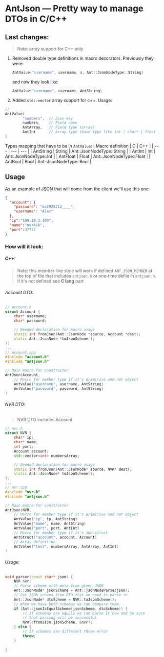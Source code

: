 # AntJson — Pretty way to manage DTOs in C/C++

## Last changes:

> Note: array support for C++ only

1. Removed double type definitions in macro decorators. Previously they were:
    ```c++
    AntValue("username", username, s, Ant::JsonNodeType::String)
    ```
    and now they look like:
    ```c++
    AntValue("username", username, AntString)
    ```

2. Added `std::vector` array support for c++. Usage:
```c++
//          
AntValue(
        "numbers",  // Json key 
        numbers,    // Field name
        AntArray,   // Field type (array) 
        AntInt      // Array type (base type like int | char* | float )
)
```

Types mapping that have to be in `AntValue`:
| Macro definition | C | C++ |
| --- | --- | --- |
| AntString | String | Ant::JsonNodeType::String |
| AntInt | Int | Ant::JsonNodeType::Int |
| AntFloat | Float | Ant::JsonNodeType::Float |
| AntBool | Bool | Ant::JsonNodeType::Bool |

## Usage

As an example of JSON that will come from the client we'll use this one:
```json
{
  "account": {
    "password": "oo2929212____",
    "username": "Alex"
  },
  "ip":"109.18.2.100",
  "name":"nvr4ik",
  "port":37777
}
```

### How will it look:
##### C++:
> Note: this member-like style will work if defined `ANT_JSON_MEMBER` at the top of file that includes `antjson.h` or one-time defile in `antjson.h`. 
> If it's not defined see **C lang** part

###### Account DTO:
```c++
// account.h
struct Account {
    char* username;
    char* password;

    // Needed declaration for macro usage
    static int fromJson(Ant::JsonNode *source, Account *dest);
    static Ant::JsonNode *toJsonScheme();
};
...
// account.cpp
#include "account.h"
#include "antjson.h"

// Main macro for constructor
AntJson(Account,
    // Macro for member type if it's primitive and not object
    AntValue("username", username, AntString)
    AntValue("password", password, AntString)
)
```

###### NVR DTO:
> NVR DTO includes Account
```c++
// nvr.h
struct NVR {
    char* ip;
    char* name;
    int port;
    Account account;
    std::vector<int> numbersArray;

    // Needed declaration for macro usage
    static int fromJson(Ant::JsonNode* source, NVR* dest);
    static Ant::JsonNode* toJsonScheme();
};
...
// nvr.cpp
#include "nvr.h"
#include "antjson.h"

// Main macro for constructor
AntJson(NVR,
    // Macro for member type if it's primitive and not object
    AntValue("ip", ip, AntString)
    AntValue("name", name, AntString)
    AntValue("port", port, AntInt)
    // Macro for member type if it's sub-struct
    AntStruct("account", account, Account)
    // Array definition
    AntValue("test", numbersArray, AntArray, AntInt)
)
```

###### Usage:
```c++
void parser(const char* json) {
    NVR nvr;
    // Parse scheme with meta from given JSON
    Ant::JsonNode* jsonScheme = Ant::jsonNodeParse(json);
    // Get JSON schema from DTO that we need to parse in
    Ant::JsonNode* dtoScheme = NVR::toJsonScheme();
    // When we have both schemas we can compare them
    if (Ant::jsonIsEqualScheme(jsonScheme, dtoScheme)) {
        // If schemas are equals we can parse it now and be sure
        // that parsing will be successful
        NVR::fromJson(jsonScheme, &nvr);
    } else {
        // If schemas are different throw error
        throw;
    }
    
}
```
